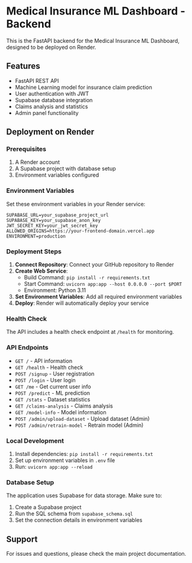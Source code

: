# Medical Insurance ML Dashboard - Backend

This is the FastAPI backend for the Medical Insurance ML Dashboard, designed to be deployed on Render.

## Features

- FastAPI REST API
- Machine Learning model for insurance claim prediction
- User authentication with JWT
- Supabase database integration
- Claims analysis and statistics
- Admin panel functionality

## Deployment on Render

### Prerequisites

1. A Render account
2. A Supabase project with database setup
3. Environment variables configured

### Environment Variables

Set these environment variables in your Render service:

```
SUPABASE_URL=your_supabase_project_url
SUPABASE_KEY=your_supabase_anon_key
JWT_SECRET_KEY=your_jwt_secret_key
ALLOWED_ORIGINS=https://your-frontend-domain.vercel.app
ENVIRONMENT=production
```

### Deployment Steps

1. **Connect Repository**: Connect your GitHub repository to Render
2. **Create Web Service**: 
   - Build Command: `pip install -r requirements.txt`
   - Start Command: `uvicorn app:app --host 0.0.0.0 --port $PORT`
   - Environment: Python 3.11
3. **Set Environment Variables**: Add all required environment variables
4. **Deploy**: Render will automatically deploy your service

### Health Check

The API includes a health check endpoint at `/health` for monitoring.

### API Endpoints

- `GET /` - API information
- `GET /health` - Health check
- `POST /signup` - User registration
- `POST /login` - User login
- `GET /me` - Get current user info
- `POST /predict` - ML prediction
- `GET /stats` - Dataset statistics
- `GET /claims-analysis` - Claims analysis
- `GET /model-info` - Model information
- `POST /admin/upload-dataset` - Upload dataset (Admin)
- `POST /admin/retrain-model` - Retrain model (Admin)

### Local Development

1. Install dependencies: `pip install -r requirements.txt`
2. Set up environment variables in `.env` file
3. Run: `uvicorn app:app --reload`

### Database Setup

The application uses Supabase for data storage. Make sure to:

1. Create a Supabase project
2. Run the SQL schema from `supabase_schema.sql`
3. Set the connection details in environment variables

## Support

For issues and questions, please check the main project documentation.
